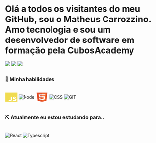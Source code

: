 <h1>Olá a todos os visitantes do meu GitHub, sou o Matheus Carrozzino. Amo tecnologia e sou um desenvolvedor de software em formação pela CubosAcademy</h1> 
<div> 
  <a href = "mailto:matheuscarrozzinorj@gmail.com"><img src="https://img.shields.io/badge/-Gmail-%23333?style=for-the-badge&logo=gmail&logoColor=white" target="_blank"></a>
  <a href="https://www.linkedin.com/in/matheus-carrozzino-fernandes-barros-b51588254/" target="_blank"><img src="https://img.shields.io/badge/-LinkedIn-%230077B5?style=for-the-badge&logo=linkedin&logoColor=white" target="_blank"></a> 
  <a href="https://wa.me/5521994380171" target="_blank"><img src="https://img.shields.io/badge/WhatsApp-25D366?style=for-the-badge&logo=whatsapp&logoColor=white" target="_blank"></a>
 
</div>

##
### 💎 Minha habilidades
<div style="display: inline_block"><br>
  <img align="center" alt="Js" height="30" width="40" src="https://raw.githubusercontent.com/devicons/devicon/master/icons/javascript/javascript-plain.svg">
  <img align="center" alt="Node" height="30" width="40" src="https://icongr.am/devicon/nodejs-original.svg?size=70&color=currentColor">
  <img align="center" alt="HTML" height="30" width="40" src="https://raw.githubusercontent.com/devicons/devicon/master/icons/html5/html5-original.svg">
  <img align="center" alt="CSS" height="30" width="40" src="https://icongr.am/devicon/css3-original.svg?size=70&color=currentColor"> 
  <img align="center" alt="GIT" height="30" width="40" src="https://icongr.am/devicon/git-original.svg?size=70&color=currentColor"> 

</div>

</br>

### ⛏️ Atualmente eu estou estudando para..

<div style="display: inline_block"><br>
  <img align="center" alt="React" height="30" width="40" src="https://icongr.am/devicon/react-original.svg?size=70&color=currentColor">
  <img align="center" alt="Typescript" height="30" width="40" src="https://icongr.am/devicon/typescript-original.svg?size=70&color=currentColor">

  
</div>
